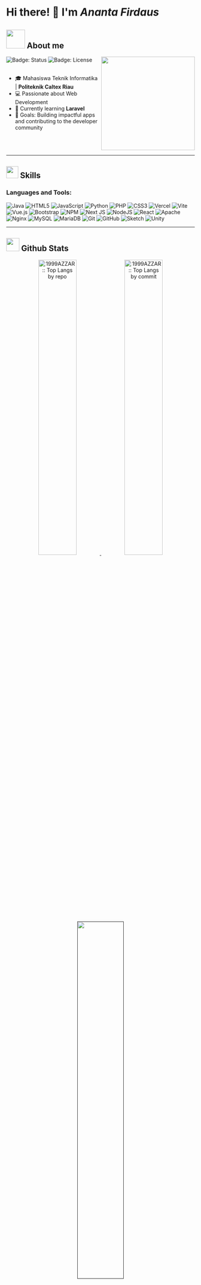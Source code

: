# Hi there! 👋 I'm *Ananta Firdaus*  

## <picture><img src = "https://github.com/7oSkaaa/7oSkaaa/blob/main/Images/about_me.gif?raw=true" width = 50px></picture> About me

<picture> <img align="right" src="https://github.com/7oSkaaa/7oSkaaa/blob/main/Images/Right_Side.gif?raw=true" width="250" />
</picture> 

![Badge: Status](https://img.shields.io/badge/status-active-brightgreen.svg)
![Badge: License](https://img.shields.io/badge/license-MIT-blue.svg)
<br><br>
- 🎓 Mahasiswa Teknik Informatika | **Politeknik Caltex Riau**
- 💻 Passionate about Web Development
- 🌱 Currently learning **Laravel**
- 🎯 Goals: Building impactful apps and contributing to the developer community
<br><br>
<br><br>

---

### <h2>  <img src = "https://media2.giphy.com/media/QssGEmpkyEOhBCb7e1/giphy.gif?cid=ecf05e47a0n3gi1bfqntqmob8g9aid1oyj2wr3ds3mg700bl&rid=giphy.gif" width = 32px> Skills </h2>
<h3 align="left">Languages and Tools:</h3>

![Java](https://img.shields.io/badge/java-%23ED8B00.svg?style=for-the-badge&logo=openjdk&logoColor=white) ![HTML5](https://img.shields.io/badge/html5-%23E34F26.svg?style=for-the-badge&logo=html5&logoColor=white) ![JavaScript](https://img.shields.io/badge/javascript-%23323330.svg?style=for-the-badge&logo=javascript&logoColor=%23F7DF1E) ![Python](https://img.shields.io/badge/python-3670A0?style=for-the-badge&logo=python&logoColor=ffdd54) ![PHP](https://img.shields.io/badge/php-%23777BB4.svg?style=for-the-badge&logo=php&logoColor=white) ![CSS3](https://img.shields.io/badge/css3-%231572B6.svg?style=for-the-badge&logo=css3&logoColor=white) ![Vercel](https://img.shields.io/badge/vercel-%23000000.svg?style=for-the-badge&logo=vercel&logoColor=white) ![Vite](https://img.shields.io/badge/vite-%23646CFF.svg?style=for-the-badge&logo=vite&logoColor=white) ![Vue.js](https://img.shields.io/badge/vue.js-%2335495e.svg?style=for-the-badge&logo=vuedotjs&logoColor=%234FC08D) ![Bootstrap](https://img.shields.io/badge/bootstrap-%238511FA.svg?style=for-the-badge&logo=bootstrap&logoColor=white) ![NPM](https://img.shields.io/badge/NPM-%23CB3837.svg?style=for-the-badge&logo=npm&logoColor=white) ![Next JS](https://img.shields.io/badge/Next-black?style=for-the-badge&logo=next.js&logoColor=white) ![NodeJS](https://img.shields.io/badge/node.js-6DA55F?style=for-the-badge&logo=node.js&logoColor=white) ![React](https://img.shields.io/badge/react-%2320232a.svg?style=for-the-badge&logo=react&logoColor=%2361DAFB) ![Apache](https://img.shields.io/badge/apache-%23D42029.svg?style=for-the-badge&logo=apache&logoColor=white) ![Nginx](https://img.shields.io/badge/nginx-%23009639.svg?style=for-the-badge&logo=nginx&logoColor=white) ![MySQL](https://img.shields.io/badge/mysql-4479A1.svg?style=for-the-badge&logo=mysql&logoColor=white) ![MariaDB](https://img.shields.io/badge/MariaDB-003545?style=for-the-badge&logo=mariadb&logoColor=white) ![Git](https://img.shields.io/badge/git-%23F05033.svg?style=for-the-badge&logo=git&logoColor=white) ![GitHub](https://img.shields.io/badge/github-%23121011.svg?style=for-the-badge&logo=github&logoColor=white) ![Sketch](https://img.shields.io/badge/Sketch-FFB387?style=for-the-badge&logo=sketch&logoColor=black) ![Unity](https://img.shields.io/badge/unity-%23000000.svg?style=for-the-badge&logo=unity&logoColor=white)
<br>

---

## <img src="https://media.giphy.com/media/iY8CRBdQXODJSCERIr/giphy.gif" width="35"><b> Github Stats </b>

<p align="center">
          <a href="https://github.com/1999AZZAR/">
          <img width="45%" src="https://github-profile-summary-cards.vercel.app/api/cards/repos-per-language?username=Ananta-TI&theme=gruvbox&layout=compact&hide_border=true"
          alt="1999AZZAR :: Top Langs by repo" />
          <img width="45%" src="https://github-profile-summary-cards.vercel.app/api/cards/most-commit-language?username=Ananta-TI&theme=gruvbox&layout=compact&hide_border=true"
          alt="1999AZZAR :: Top Langs by commit" />
          </a>
        </p>
        <p align="center">
          <a href="">
          <img width="49.5%" src="https://github-readme-stats.vercel.app/api?username=Ananta-TI&show_icons=true&theme=gruvbox&hide_border=true" /><br>
          <img width="49.5%" src="https://nirzak-streak-stats.vercel.app/?user=Ananta-TI&show_icons=true&theme=gruvbox&hide_border=true" /> <br>
          <img width="49.5%" src="https://github-readme-stats.vercel.app/api/top-langs/?username=Ananta-TI&theme=gruvbox&hide_border=true&include_all_commits=true&layout=compact" />
          <img width="49.5%" src="https://github-contributor-stats.vercel.app/api?username=Ananta-TI&limit=5&theme=gruvbox&combine_all_yearly_contributions=true&hide_border=true" />
          </a>
       </p>

---

## 🏆 GitHub Trophies
<div align="center">
  <img src="https://github-profile-trophy.vercel.app/?username=Ananta-TI&theme=gruvbox&no-frame=true&no-bg=true&margin-w=4&row=2"/>
</div>


## ✍️ Random Dev Quote
<div align="center">
  <img src="https://quotes-github-readme.vercel.app/api?type=horizontal&theme=gruvbox&no-bg=true&no-frame=true"/>
</div>

## 💡 Fun Facts
- 🎮 Gaming saat santai, **Mobile Legend** & **Apex Legend**
- 📚 Penggemar novel fiksi ilmiah dan buku pengembangan diri  


## 🌐 Connect With Me
<a href="https://www.instagram.com/ntakunti_14/" target="blank"><img align="center" src="https://raw.githubusercontent.com/rahuldkjain/github-profile-readme-generator/master/src/images/icons/Social/instagram.svg" alt="Ananta" height="30" width="40" /></a> 


---

[![BuyMeACoffee](https://img.shields.io/badge/Buy%20Me%20a%20Coffee-ffdd00?style=for-the-badge&logo=buy-me-a-coffee&logoColor=black)](https://buymeacoffee.com/https://saweria.co/Ntaa14) 

## directed by | NTa

